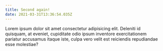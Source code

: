```yaml
---
title: Second again!
date: 2021-03-31T13:36:54.035Z
---
```


Lorem ipsum dolor sit amet consectetur adipisicing elit. Deleniti id quisquam, at eveniet, cupiditate odio ipsum inventore exercitationem pariatur accusamus itaque iste, culpa vero velit est reiciendis repudiandae esse molestiae?